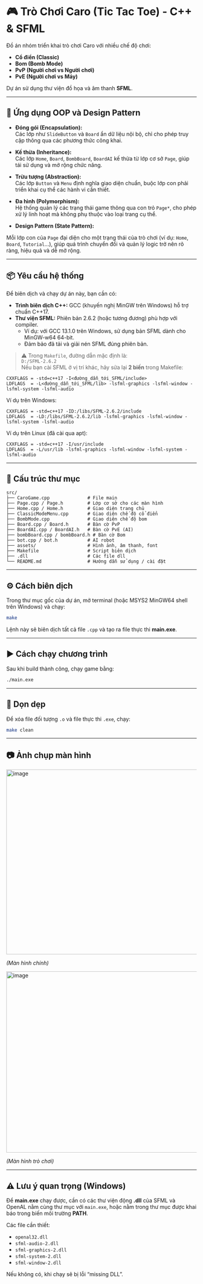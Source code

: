 # 🎮 Trò Chơi Caro (Tic Tac Toe) - C++ & SFML

Đồ án nhóm triển khai trò chơi Caro với nhiều chế độ chơi:  
- **Cổ điển (Classic)**  
- **Bom (Bomb Mode)**  
- **PvP (Người chơi vs Người chơi)**  
- **PvE (Người chơi vs Máy)**  

Dự án sử dụng thư viện đồ họa và âm thanh **SFML**.

---

## 🧱 Ứng dụng OOP và Design Pattern

- **Đóng gói (Encapsulation):**  
  Các lớp như `SlideButton` và `Board` ẩn dữ liệu nội bộ, chỉ cho phép truy cập thông qua các phương thức công khai.

- **Kế thừa (Inheritance):**  
  Các lớp `Home`, `Board`, `BombBoard`, `BoardAI` kế thừa từ lớp cơ sở `Page`, giúp tái sử dụng và mở rộng chức năng.

- **Trừu tượng (Abstraction):**  
  Các lớp `Button` và `Menu` định nghĩa giao diện chuẩn, buộc lớp con phải triển khai cụ thể các hành vi cần thiết.

- **Đa hình (Polymorphism):**  
  Hệ thống quản lý các trạng thái game thông qua con trỏ `Page*`, cho phép xử lý linh hoạt mà không phụ thuộc vào loại trang cụ thể.

- **Design Pattern (State Pattern):**

Mỗi lớp con của `Page` đại diện cho một trạng thái của trò chơi (ví dụ: `Home`, `Board`, `Tutorial`...), giúp quá trình chuyển đổi và quản lý logic trở nên rõ ràng, hiệu quả và dễ mở rộng.

---

## 📦 Yêu cầu hệ thống

Để biên dịch và chạy dự án này, bạn cần có:

- **Trình biên dịch C++:** GCC (khuyến nghị MinGW trên Windows) hỗ trợ chuẩn C++17.  
- **Thư viện SFML:** Phiên bản 2.6.2 (hoặc tương đương) phù hợp với compiler.  
  - Ví dụ: với GCC 13.1.0 trên Windows, sử dụng bản SFML dành cho MinGW-w64 64-bit.  
  - Đảm bảo đã tải và giải nén SFML đúng phiên bản.  

> ⚠️ Trong `Makefile`, đường dẫn mặc định là:  
> `D:/SFML-2.6.2`  
> Nếu bạn cài SFML ở vị trí khác, hãy sửa lại **2 biến** trong Makefile:  

```make
CXXFLAGS = -std=c++17 -I<đường_dẫn_tới_SFML/include>
LDFLAGS  = -L<đường_dẫn_tới_SFML/lib> -lsfml-graphics -lsfml-window -lsfml-system -lsfml-audio
```

Ví dụ trên Windows:
```make
CXXFLAGS = -std=c++17 -ID:/libs/SFML-2.6.2/include
LDFLAGS  = -LD:/libs/SFML-2.6.2/lib -lsfml-graphics -lsfml-window -lsfml-system -lsfml-audio
```

Ví dụ trên Linux (đã cài qua apt):
```make
CXXFLAGS = -std=c++17 -I/usr/include
LDFLAGS  = -L/usr/lib -lsfml-graphics -lsfml-window -lsfml-system -lsfml-audio
```

---

## 📂 Cấu trúc thư mục

```
src/
├── CaroGame.cpp              # File main
├── Page.cpp / Page.h         # Lớp cơ sở cho các màn hình
├── Home.cpp / Home.h         # Giao diện trang chủ
├── ClassicModeMenu.cpp       # Giao diện chế độ cổ điển
├── BombMode.cpp              # Giao diện chế độ bom
├── Board.cpp / Board.h       # Bàn cờ PvP
├── BoardAI.cpp / BoardAI.h   # Bàn cờ PvE (AI)
├── bombBoard.cpp / bombBoard.h # Bàn cờ Bom
├── bot.cpp / bot.h           # AI robot
├── assets/                   # Hình ảnh, âm thanh, font
├── Makefile                  # Script biên dịch
├── .dll                      # Các file dll 
└── README.md                 # Hướng dẫn sử dụng / cài đặt
```

---

## ⚙️ Cách biên dịch

Trong thư mục gốc của dự án, mở terminal (hoặc MSYS2 MinGW64 shell trên Windows) và chạy:

```bash
make
```

Lệnh này sẽ biên dịch tất cả file `.cpp` và tạo ra file thực thi **main.exe**.

---

## ▶️ Cách chạy chương trình

Sau khi build thành công, chạy game bằng:

```bash
./main.exe
```

---

## 🧹 Dọn dẹp

Để xóa file đối tượng `.o` và file thực thi `.exe`, chạy:

```bash
make clean
```

---

## 📷 Ảnh chụp màn hình 
<img width="856" height="489" alt="image" src="https://github.com/user-attachments/assets/0dab86a7-ebae-47b5-91fc-1ef70d75f9f6" />

*(Màn hình chính)*

<img width="842" height="479" alt="image" src="https://github.com/user-attachments/assets/48e94510-d510-4489-82fe-6095ac6f7d37" />

*(Màn hình trò chơi)*

---

## ⚠️ Lưu ý quan trọng (Windows)

Để **main.exe** chạy được, cần có các thư viện động **.dll** của SFML và OpenAL nằm cùng thư mục với `main.exe`, hoặc nằm trong thư mục được khai báo trong biến môi trường **PATH**.

Các file cần thiết:  

- `openal32.dll`  
- `sfml-audio-2.dll`  
- `sfml-graphics-2.dll`  
- `sfml-system-2.dll`  
- `sfml-window-2.dll`  

Nếu không có, khi chạy sẽ bị lỗi “missing DLL”.


